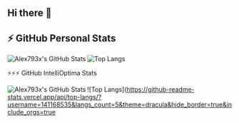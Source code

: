 ## Hi there 👋

## ⚡ GitHub Personal Stats

<img 
  align="left" 
  alt="Alex793x's GitHub Stats" 
  src="http://test-pink-two-75.vercel.app/api?username=Alex793x&show_icons=true&hide_border=true&theme=dracula&include_orgs=true" 
/>

![Top Langs](https://github-readme-stats.vercel.app/api/top-langs/?username=Alex793x&langs_count=5&theme=dracula&hide_border=true&include_orgs=true)

⚡⚡⚡ GitHub IntelliOptima Stats

<img 
  align="left" 
  alt="Alex793x's GitHub Stats" 
  src="http://test-pink-two-75.vercel.app/api?username=141168535&show_icons=true&hide_border=true&theme=dracula&include_orgs=true" 
/>

![Top Langs](https://github-readme-stats.vercel.app/api/top-langs/?username=141168535&langs_count=5&theme=dracula&hide_border=true&include_orgs=true
<!--
**Alex793x/Alex793x** is a ✨ _special_ ✨ repository because its `README.md` (this file) appears on your GitHub profile.

Here are some ideas to get you started:



- 🔭 I’m currently working on ...
- 🌱 I’m currently learning ...
- 👯 I’m looking to collaborate on ...
- 🤔 I’m looking for help with ...
- 💬 Ask me about ...
- 📫 How to reach me: ...
- 😄 Pronouns: ...
- ⚡ Fun fact: ...
-->
